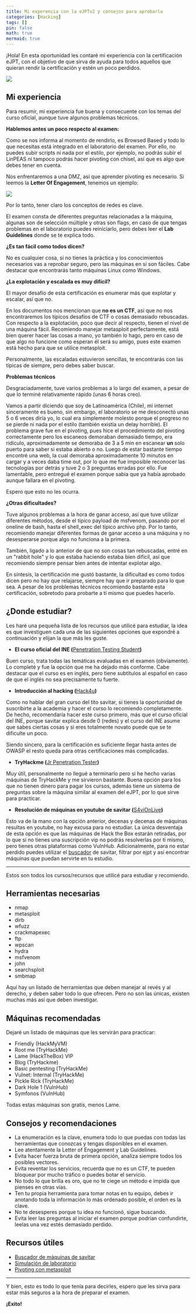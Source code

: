 ```yaml
---
title: Mi experencia con la eJPTv2 y consejos para aprobarla
categories: [Hacking]
tags: []
pin: false
math: true
mermaid: true
---
```


¡Hola! En esta oportunidad les contaré mi experiencia con la certificación eJPT, con el objetivo de que sirva de ayuda para todos aquellos que quieran rendir la certificación y estén un poco perdidos.

![](/imagenes/ejpt/ejptfoto.png)


## Mi experiencia

Para resumir, mi experiencia fue buena y consecuente con los temas del curso oficial, aunque tuve algunos problemas técnicos.

**Hablemos antes un poco respecto al examen:**

Como se nos informa al momento de rendirlo, es Browsed Based y todo lo que necesitas está integrado en el laboratorio del examen. Por ello, no puedes subir scripts ni nada por el estilo, por ejemplo, no podrás subir el LinPEAS ni tampoco podrás hacer pivoting con chisel, así que es algo que debes tener en cuenta.

Nos enfrentaremos a una DMZ, así que aprender pivoting es necesario. Si leemos la **Letter Of Engagement**, tenemos un ejemplo:

![](/imagenes/ejpt/dmz.png)

Por lo tanto, tener claro los conceptos de redes es clave.

El examen consta de diferentes preguntas relacionadas a la máquina, algunas son de selección múltiple y otras son flags, en caso de que tengas problemas en el laboratorio puedes reiniciarlo, pero debes leer el **Lab Guidelines** donde se te explica todo.

**¿Es tan fácil como todos dicen?**

No es cualquier cosa, si no tienes la práctica y los conocimientos necesarios vas a reprobar seguro, pero las máquinas en sí son fáciles. Cabe destacar que encontrarás tanto máquinas Linux como Windows.

**¿La explotación y escalada es muy difícil?**

El mayor desafío de esta certificación es enumerar más que explotar y escalar, así que no. 

En los documentos nos mencionan que **no es un CTF**, así que no nos encontraremos los típicos desafíos de CTF o cosas demasiado rebuscadas. Con respecto a la explotación, poco que decir al respecto, tienen el nivel de una máquina fácil. Recomiendo manejar metasploit perfectamente, está bien querer hacer las cosas a mano, yo también lo hago, pero en caso de que algo no funcione como esperan él será su amigo, pues este examen está hecho para que se utilice metasploit.

Personalmente, las escaladas estuvieron sencillas, te encontrarás con las típicas de siempre, pero debes saber buscar.

**Problemas técnicos**

Desgraciadamente, tuve varios problemas a lo largo del examen, a pesar de que lo terminé relativamente rápido (unas 6 horas creo). 

Vamos a partir diciendo que soy de Latinoamérica (Chile), mi internet sinceramente es bueno, sin embargo, el laboratorio se me desconectó unas 5 o 6 veces diría yo, lo cual era simplemente molesto porque el progreso no se pierde ni nada por el estilo (también existía un delay horrible). El problema grave fue en el pivoting, pues hice el procedimiento del pivoting correctamente pero los escaneos demoraban demasiado tiempo, era ridículo, aproximadamente se demoraba de 3 a 5 min en escanear **un** solo puerto para saber si estaba abierto o no. Luego de estar bastante tiempo encontré una web, la cual demoraba aproximadamente 10 minutos en cargar y a veces daba time out, por lo que me fue imposible reconocer las tecnologías por detrás y tuve 2 o 3 preguntas erradas por ello. Fue lamentable, pero entregué el examen porque sabía que ya había aprobado aunque fallara en el pivoting.

Espero que esto no les ocurra.

**¿Otras dificultades?**

Tuve algunos problemas a la hora de ganar acceso, así que tuve utilizar diferentes métodos, desde el típico payload de msfvenom, pasando por el oneline de bash, hasta el shell_exec del típico archivo php. Por lo tanto, recomiendo manejar diferentes formas de ganar acceso a una máquina y no desesperarse porque algo no funciona a la primera.

También, ligado a lo anterior de que no son cosas tan rebuscadas, entré en un "rabbit hole" y lo que estaba haciendo estaba bien difícil, así que recomiendo siempre pensar bien antes de intentar explotar algo.


En síntesis, la certificación me gustó bastante, la dificultad es como todos dicen pero no hay que relajarse, siempre hay que ir preparado para lo que sea. A pesar de los problemas técnicos recomiendo bastante esta certificación, sobretodo para probarte a tí mismo que puedes hacerlo.

## ¿Donde estudiar?

Les haré una pequeña lista de los recursos que utilicé para estudiar, la idea es que investiguen cada una de las siguientes opciones que expondré a continuación y elijan la que más les guste.

- **El curso oficial del INE (**[Penetration Testing Student](https://my.ine.com/CyberSecurity/learning-paths/61f88d91-79ff-4d8f-af68-873883dbbd8c/penetration-testing-student-v2)**)**

Buen curso, trata todas las temáticas evaluadas en el examen (obviamente). Lo completé y fue la opción que me ha dejado más conforme. Cabe destacar que el curso es en inglés, pero tiene subtítulos al español en caso de que el inglés no sea precisamente tu fuerte.

- **Introducción al hacking (**[Hack4u](https://hack4u.io/cursos/introduccion-al-hacking/)**)**

Como no hablar del gran curso del tito savitar, si tienes la oportunidad de suscribirte a la academia y hacer el curso lo recomiendo completamente. De hecho, recomendaría hacer este curso primero, más que el curso oficial del INE, porque savitar explica desde 0 (redes) y el curso del INE asume que sabes ciertas cosas y si eres totalmente novato puede que se te dificulte un poco. 

Siendo sincero, para la certificación es suficiente llegar hasta antes de OWASP el resto queda para otras certificaciones más complicadas.


- **TryHackme (**[Jr Penetration Tester](https://tryhackme.com/hacktivities)**)**

Muy útil, personalmente no llegué a terminarlo pero si he hecho varias máquinas de TryHackMe y me sirvieron bastante. Buena opción para los que no tienen dinero para pagar los cursos, además tiene un sistema de preguntas sobre la máquina similar al examen del eJPT, por lo que sirve para practicar.


- **Resolución de máquinas en youtube de savitar (**[S4viOnLive](https://www.youtube.com/@S4viOnLive)**)**

Esto va de la mano con la opción anterior, decenas y decenas de máquinas resultas en youtube, no hay excusa para no estudiar. La única desventaja de esta opción es que las máquinas de Hack the Box estarán retiradas, por lo que si no tienes una suscripción vip no podrás resolverlas por ti mismo, pero tienes otras plataformas como VulnHub. Adicionalmente, para no estar perdido puedes utilizar el [buscador](https://infosecmachines.io) de savitar, filtrar por ejpt y así encontrar máquinas que puedan servirte en tu estudio.


----

Estos son todos los cursos/recursos que utilicé para estudiar y recomiendo.


## Herramientas necesarias

- nmap
- metasploit
- dirb
- wfuzz
- crackmapexec
- ftp
- wpscan
- hydra
- msfvenom
- john
- searchsploit
- smbmap

Aquí hay un listado de herramientas que deben manejar al revés y al derecho, y deben saber todo lo que ofrecen. Pero no son las únicas, existen muchas más así que deben investigar.

## Máquinas recomendadas

Dejaré un listado de máquinas que les servirán para practicar:

- Friendly (HackMyVM)
- Root me (TryHackMe)
- Lame (HackTheBox) VIP
- Blog (TryHackme)
- Basic pentesting (TryHackMe)
- Vulnet: Internal (TryHackMe)
- Pickle Rick (TryHackMe)
- Dark Hole 1 (VulnHub)
- Symfonos (VulnHub)

Todas estas máquinas son gratis, menos Lame.

## Consejos y recomendaciones

- La enumeración es la clave, enumera todo lo que puedas con todas las herramientas que conozcas y tengas disponibles en el examen.
- Lee atentamente la Letter of Engagement y Lab Guidelines.
- Evita hacer fuerza bruta de primera opción, analiza siempre todos los posibles vectores.
- Evita reventar los servicios, recuerda que no es un CTF, te pueden bloquear por mucho tráfico o puedes botar el servicio.
- No todo lo que brilla es oro, que no te ciege un método e impida que pienses en otras vías.
- Ten tu propia herramienta para tomar notas en tu equipo, debes ir anotando toda la información lo más ordenado posible, el orden es la clave.
- No te desesperes porque tu idea no funcionó, sigue buscando.
- Evita leer las preguntas al iniciar el examen porque podrían confundirte, leelas una vez estés demasiado perdido.



## Recursos útiles 

- [Buscador de máquinas de savitar](https://infosecmachines.io)
- [Simulación de laboratorio](https://youtu.be/l6tHH2qQmQ8)
- [Pivoting con metasploit](https://youtu.be/4c8J-vkAWV4)


------

Y bien, esto es todo lo que tenía para decirles, espero que les sirva para estar más seguros a la hora de preparar el examen.

**¡Exito!**


